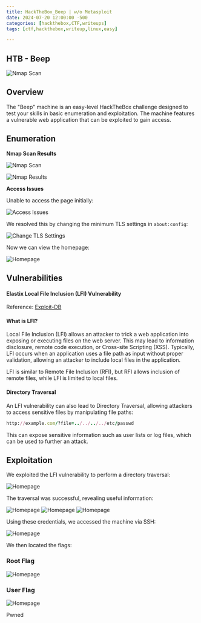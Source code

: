 ```yaml
---
title: HackTheBox_Beep | w/o Metasploit
date: 2024-07-20 12:00:00 -500
categories: [hackthebox,CTF,writeups]
tags: [ctf,hackthebox,writeup,linux,easy]

---
```

## HTB - Beep

![Nmap Scan](/assets/img/Beep/beep.png)

## Overview

The "Beep" machine is an easy-level HackTheBox challenge designed to test your skills in basic enumeration and exploitation. The machine features a vulnerable web application that can be exploited to gain access.

## Enumeration

**Nmap Scan Results**

![Nmap Scan](/assets/img/Beep/1.png)

![Nmap Results](/assets/img/Beep/2.png)

**Access Issues**

Unable to access the page initially:

![Access Issues](/assets/img/Beep/3.png)

We resolved this by changing the minimum TLS settings in `about:config`:

![Change TLS Settings](/assets/img/Beep/4.png)

Now we can view the homepage:

![Homepage](/assets/img/Beep/5.png)

## Vulnerabilities

#### Elastix Local File Inclusion (LFI) Vulnerability

Reference: [Exploit-DB](https://www.exploit-db.com/exploits/37637)

#### What is LFI?

Local File Inclusion (LFI) allows an attacker to trick a web application into exposing or executing files on the web server. This may lead to information disclosure, remote code execution, or Cross-site Scripting (XSS). Typically, LFI occurs when an application uses a file path as input without proper validation, allowing an attacker to include local files in the application.

LFI is similar to Remote File Inclusion (RFI), but RFI allows inclusion of remote files, while LFI is limited to local files.

#### Directory Traversal

An LFI vulnerability can also lead to Directory Traversal, allowing attackers to access sensitive files by manipulating file paths:

```ruby
http://example.com/?file=../../../../etc/passwd
```

This can expose sensitive information such as user lists or log files, which can be used to further an attack.

## Exploitation

We exploited the LFI vulnerability to perform a directory traversal:

![Homepage](/assets/img/Beep/6.png)

The traversal was successful, revealing useful information:

![Homepage](/assets/img/Beep/7.png)
![Homepage](/assets/img/Beep/8.png)
![Homepage](/assets/img/Beep/9.png)

Using these credentials, we accessed the machine via SSH:

![Homepage](/assets/img/Beep/10.png)

We then located the flags:

### Root Flag

![Homepage](/assets/img/Beep/11.png)

### User Flag
![Homepage](/assets/img/Beep/12.png)


Pwned